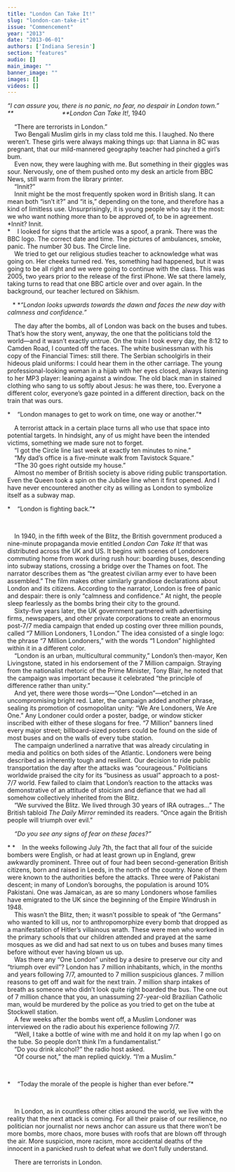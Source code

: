 ```yaml
---
title: "London Can Take It!"
slug: "london-can-take-it"
issue: "Commencement"
year: "2013"
date: "2013-06-01"
authors: ['Indiana Seresin']
section: "features"
audio: []
main_image: ""
banner_image: ""
images: []
videos: []
---
```

*“I can assure you, there is no panic, no fear, no despair in London town.”  
**                            **London Can Take It!*, 1940

    “There are terrorists in London.”  
    Two Bengali Muslim girls in my class told me this. I laughed. No there weren’t. These girls were always making things up: that Lianna in 8C was pregnant, that our mild-mannered geography teacher had pinched a girl’s bum.  
    Even now, they were laughing with me. But something in their giggles was sour. Nervously, one of them pushed onto my desk an article from BBC News, still warm from the library printer.  
    “Innit?”  
    Innit might be the most frequently spoken word in British slang. It can mean both “isn’t it?” and “it is,” depending on the tone, and therefore has a kind of limitless use. Unsurprisingly, it is young people who say it the most: we who want nothing more than to be approved of, to be in agreement. *Innit? Innit.  
*    I looked for signs that the article was a spoof, a prank. There was the BBC logo. The correct date and time. The pictures of ambulances, smoke, panic. The number 30 bus. The Circle line.  
    We tried to get our religious studies teacher to acknowledge what was going on. Her cheeks turned red. Yes, something had happened, but it was going to be all right and we were going to continue with the class. This was 2005, two years prior to the release of the first iPhone. We sat there lamely, taking turns to read that one BBC article over and over again. In the background, our teacher lectured on Sikhism.

   * **“London looks upwards towards the dawn and faces the new day with calmness and confidence.”*

    The day after the bombs, all of London was back on the buses and tubes. That’s how the story went, anyway, the one that the politicians told the world—and it wasn’t exactly untrue. On the train I took every day, the 8:12 to Camden Road, I counted off the faces. The white businessman with his copy of the Financial Times: still there. The Serbian schoolgirls in their hideous plaid uniforms: I could hear them in the other carriage. The young professional-looking woman in a hijab with her eyes closed, always listening to her MP3 player: leaning against a window. The old black man in stained clothing who sang to us softly about Jesus: he was there, too. Everyone a different color, everyone’s gaze pointed in a different direction, back on the train that was ours.

 

*    “London manages to get to work on time, one way or another.”*

    A terrorist attack in a certain place turns all who use that space into potential targets. In hindsight, any of us might have been the intended victims, something we made sure not to forget.  
    “I got the Circle line last week at exactly ten minutes to nine.”  
    “My dad’s office is a five-minute walk from Tavistock Square.”  
    “The 30 goes right outside my house.”  
    Almost no member of British society is above riding public transportation. Even the Queen took a spin on the Jubilee line when it first opened. And I have never encountered another city as willing as London to symbolize itself as a subway map.

*    “London is fighting back.”*

 

    In 1940, in the fifth week of the Blitz, the British government produced a nine-minute propaganda movie entitled *London Can Take It!* that was distributed across the UK and US. It begins with scenes of Londoners commuting home from work during rush hour: boarding buses, descending into subway stations, crossing a bridge over the Thames on foot. The narrator describes them as “the greatest civilian army ever to have been assembled.” The film makes other similarly grandiose declarations about London and its citizens. According to the narrator, London is free of panic and despair: there is only “calmness and confidence.” At night, the people sleep fearlessly as the bombs bring their city to the ground.  
    Sixty-five years later, the UK government partnered with advertising firms, newspapers, and other private corporations to create an enormous post-7/7 media campaign that ended up costing over three million pounds, called “7 Million Londoners, 1 London.” The idea consisted of a single logo: the phrase “7 Million Londoners,” with the words “1 London” highlighted within it in a different color.  
    “London is an urban, multicultural community,” London’s then-mayor, Ken Livingstone, stated in his endorsement of the 7 Million campaign. Straying from the nationalist rhetoric of the Prime Minister, Tony Blair, he noted that the campaign was important because it celebrated “the principle of difference rather than unity.”  
    And yet, there were those words—“One London”—etched in an uncompromising bright red. Later, the campaign added another phrase, sealing its promotion of cosmopolitan unity: “We Are Londoners, We Are One.” Any Londoner could order a poster, badge, or window sticker inscribed with either of these slogans for free. “7 Million” banners lined every major street; billboard-sized posters could be found on the side of most buses and on the walls of every tube station.  
    The campaign underlined a narrative that was already circulating in media and politics on both sides of the Atlantic. Londoners were being described as inherently tough and resilient. Our decision to ride public transportation the day after the attacks was “courageous.” Politicians worldwide praised the city for its “business as usual” approach to a post-7/7 world. Few failed to claim that London’s reaction to the attacks was demonstrative of an attitude of stoicism and defiance that we had all somehow collectively inherited from the Blitz.  
    “We survived the Blitz. We lived through 30 years of IRA outrages...” The British tabloid *The Daily Mirror* reminded its readers. “Once again the British people will triumph over evil.”

    *“Do you see any signs of fear on these faces?”*

* *    In the weeks following July 7th, the fact that all four of the suicide bombers were English, or had at least grown up in England, grew awkwardly prominent. Three out of four had been second-generation British citizens, born and raised in Leeds, in the north of the country. None of them were known to the authorities before the attacks. Three were of Pakistani descent; in many of London’s boroughs, the population is around 10% Pakistani. One was Jamaican, as are so many Londoners whose families have emigrated to the UK since the beginning of the Empire Windrush in 1948.  
    This wasn’t the Blitz, then; it wasn’t possible to speak of “the Germans” who wanted to kill us, nor to anthropomorphize every bomb that dropped as a manifestation of Hitler’s villainous wrath. These were men who worked in the primary schools that our children attended and prayed at the same mosques as we did and had sat next to us on tubes and buses many times before without ever having blown us up.  
    Was there any “One London” united by a desire to preserve our city and “triumph over evil”? London has 7 million inhabitants, which, in the months and years following 7/7, amounted to 7 million suspicious glances. 7 million reasons to get off and wait for the next train. 7 million sharp intakes of breath as someone who didn’t look quite right boarded the bus. The one out of 7 million chance that you, an unassuming 27-year-old Brazilian Catholic man, would be murdered by the police as you tried to get on the tube at Stockwell station.  
    A few weeks after the bombs went off, a Muslim Londoner was interviewed on the radio about his experience following 7/7.  
    “Well, I take a bottle of wine with me and hold it on my lap when I go on the tube. So people don’t think I’m a fundamentalist.”  
    “Do you drink alcohol?” the radio host asked.  
    “Of course not,” the man replied quickly. “I’m a Muslim.”

 

*    “Today the morale of the people is higher than ever before.”*

 

    In London, as in countless other cities around the world, we live with the reality that the next attack is coming. For all their praise of our resilience, no politician nor journalist nor news anchor can assure us that there won’t be more bombs, more chaos, more buses with roofs that are blown off through the air. More suspicion, more racism, more accidental deaths of the innocent in a panicked rush to defeat what we don’t fully understand.

    There are terrorists in London.

